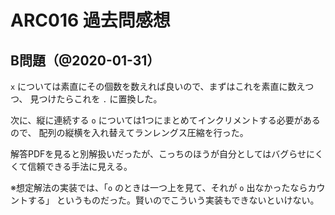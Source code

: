 # ARC016 過去問感想

## B問題（@2020-01-31）

`x` については素直にその個数を数えれば良いので、まずはこれを素直に数えつつ、
見つけたらこれを `.` に置換した。

次に、縦に連続する `o` については1つにまとめてインクリメントする必要があるので、
配列の縦横を入れ替えてランレングス圧縮を行った。

解答PDFを見ると別解扱いだったが、こっちのほうが自分としてはバグらせにくくて信頼できる手法に見える。

※想定解法の実装では、「`o` のときは一つ上を見て、それが `o` 出なかったならカウントする」
というものだった。賢いのでこういう実装もできないといけない。

